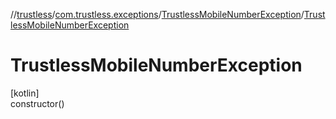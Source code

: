 //[trustless](../../../index.md)/[com.trustless.exceptions](../index.md)/[TrustlessMobileNumberException](index.md)/[TrustlessMobileNumberException](-trustless-mobile-number-exception.md)

# TrustlessMobileNumberException

[kotlin]\
constructor()
